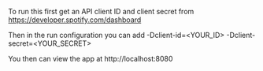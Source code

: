 To run this first get an API client ID and client secret from https://developer.spotify.com/dashboard

Then in the run configuration you can add -Dclient-id=<YOUR_ID> -Dclient-secret=<YOUR_SECRET>

You then can view the app at http://localhost:8080